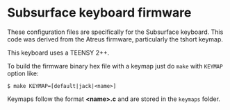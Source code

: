 Subsurface keyboard firmware
======================

These configuration files are specifically for the Subsurface keyboard. This code was derived from the Atreus firmware, particularly the tshort keymap.

This keyboard uses a TEENSY 2++.

To build the firmware binary hex file with a keymap just do `make` with `KEYMAP` option like:
```
$ make KEYMAP=[default|jack|<name>]
```
Keymaps follow the format **__\<name\>.c__** and are stored in the `keymaps` folder.


